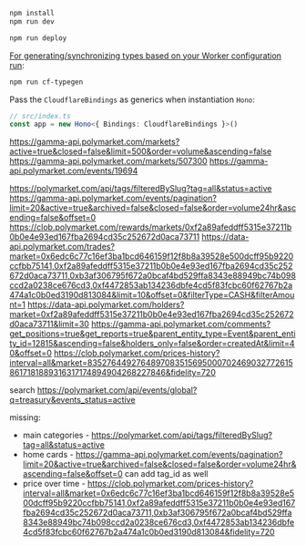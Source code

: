 ```txt
npm install
npm run dev
```

```txt
npm run deploy
```

[For generating/synchronizing types based on your Worker configuration run](https://developers.cloudflare.com/workers/wrangler/commands/#types):

```txt
npm run cf-typegen
```

Pass the `CloudflareBindings` as generics when instantiation `Hono`:

```ts
// src/index.ts
const app = new Hono<{ Bindings: CloudflareBindings }>()
```


https://gamma-api.polymarket.com/markets?active=true&closed=false&limit=500&order=volume&ascending=false
https://gamma-api.polymarket.com/markets/507300
https://gamma-api.polymarket.com/events/19694

https://polymarket.com/api/tags/filteredBySlug?tag=all&status=active
https://gamma-api.polymarket.com/events/pagination?limit=20&active=true&archived=false&closed=false&order=volume24hr&ascending=false&offset=0
https://clob.polymarket.com/rewards/markets/0xf2a89afeddff5315e37211b0b0e4e93ed167fba2694cd35c252672d0aca73711
https://data-api.polymarket.com/trades?market=0x6edc6c77c16ef3ba1bcd646159f12f8b8a39528e500dcff95b9220ccfbb75141,0xf2a89afeddff5315e37211b0b0e4e93ed167fba2694cd35c252672d0aca73711,0xb3af306795f672a0bcaf4bd529ffa8343e88949bc74b098ccd2a0238ce676cd3,0xf4472853ab134236dbfe4cd5f83fcbc60f62767b2a474a1c0b0ed3190d813084&limit=10&offset=0&filterType=CASH&filterAmount=1
https://data-api.polymarket.com/holders?market=0xf2a89afeddff5315e37211b0b0e4e93ed167fba2694cd35c252672d0aca73711&limit=30
https://gamma-api.polymarket.com/comments?get_positions=true&get_reports=true&parent_entity_type=Event&parent_entity_id=12815&ascending=false&holders_only=false&order=createdAt&limit=40&offset=0
https://clob.polymarket.com/prices-history?interval=all&market=83527644927648970835156950007024690327726158617181889316317174894904268227846&fidelity=720


search
https://polymarket.com/api/events/global?q=treasury&events_status=active


missing:
- main categories - https://polymarket.com/api/tags/filteredBySlug?tag=all&status=active
- home cards - https://gamma-api.polymarket.com/events/pagination?limit=20&active=true&archived=false&closed=false&order=volume24hr&ascending=false&offset=0  can add tag_id as well
- price over time - https://clob.polymarket.com/prices-history?interval=all&market=0x6edc6c77c16ef3ba1bcd646159f12f8b8a39528e500dcff95b9220ccfbb75141,0xf2a89afeddff5315e37211b0b0e4e93ed167fba2694cd35c252672d0aca73711,0xb3af306795f672a0bcaf4bd529ffa8343e88949bc74b098ccd2a0238ce676cd3,0xf4472853ab134236dbfe4cd5f83fcbc60f62767b2a474a1c0b0ed3190d813084&fidelity=720